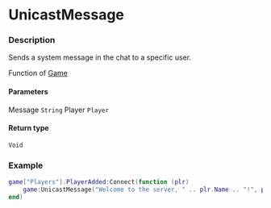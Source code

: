 # UnicastMessage
### Description
Sends a system message in the chat to a specific user.

Function of [Game](/classes/Game/)

#### Parameters
Message `String`
Player `Player`

#### Return type
`Void`

### Example
```lua
game["Players"].PlayerAdded:Connect(function (plr)
    game:UnicastMessage("Welcome to the server, " .. plr.Name .. "!", plr)
end)
```
